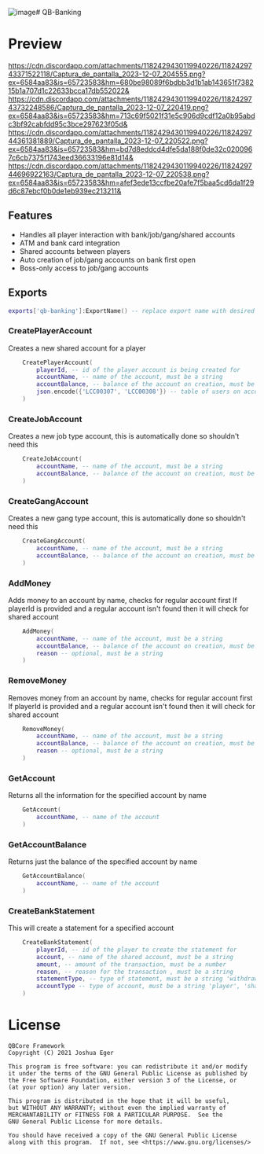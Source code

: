 ![image](https://github.com/SMX144/qb-banking/assets/137075524/a635dc14-0171-42cc-8a88-3767aa110807)# QB-Banking


# Preview
https://cdn.discordapp.com/attachments/1182429430119940226/1182429743371522118/Captura_de_pantalla_2023-12-07_204555.png?ex=6584aa83&is=65723583&hm=680be98089f6bdbb3d1b1ab143651f738215b1a707d1c22633bcca17db552022&
https://cdn.discordapp.com/attachments/1182429430119940226/1182429743732248586/Captura_de_pantalla_2023-12-07_220419.png?ex=6584aa83&is=65723583&hm=713c69f5021f31e5c906d9cdf12a0b95abdc3bf92cabfdd95c3bce297623f05d&
https://cdn.discordapp.com/attachments/1182429430119940226/1182429744361381889/Captura_de_pantalla_2023-12-07_220522.png?ex=6584aa83&is=65723583&hm=bd7d8eddcd4dfe5da188f0de32c0200967c6cb7375f1743eed36633196e81d14&
https://cdn.discordapp.com/attachments/1182429430119940226/1182429744696922163/Captura_de_pantalla_2023-12-07_220538.png?ex=6584aa83&is=65723583&hm=afef3ede13ccfbe20afe7f5baa5cd6da1f29d6c87ebcf0b0de1eb939ec213211&
## Features
- Handles all player interaction with bank/job/gang/shared accounts
- ATM and bank card integration
- Shared accounts between players
- Auto creation of job/gang accounts on bank first open
- Boss-only access to job/gang accounts

## Exports
```lua
exports['qb-banking']:ExportName() -- replace export name with desired from below and needed arguments
```

### CreatePlayerAccount

Creates a new shared account for a player

```lua
    CreatePlayerAccount(
        playerId, -- id of the player account is being created for
        accountName, -- name of the account, must be a string
        accountBalance, -- balance of the account on creation, must be a number
        json.encode({'LCC00307', 'LCC00308'}) -- table of users on account by citizenid
    )
```
### CreateJobAccount

Creates a new job type account, this is automatically done so shouldn't need this

```lua
    CreateJobAccount(
        accountName, -- name of the account, must be a string
        accountBalance, -- balance of the account on creation, must be a number
    )
```
### CreateGangAccount

Creates a new gang type account, this is automatically done so shouldn't need this

```lua
    CreateGangAccount(
        accountName, -- name of the account, must be a string
        accountBalance, -- balance of the account on creation, must be a number
    )
```
### AddMoney

Adds money to an account by name, checks for regular account first
If playerId is provided and a regular account isn't found then it will check for shared account

```lua
    AddMoney(
        accountName, -- name of the account, must be a string
        accountBalance, -- balance of the account on creation, must be a number
        reason -- optional, must be a string
    )
```
### RemoveMoney

Removes money from an account by name, checks for regular account first
If playerId is provided and a regular account isn't found then it will check for shared account

```lua
    RemoveMoney(
        accountName, -- name of the account, must be a string
        accountBalance, -- balance of the account on creation, must be a number
        reason -- optional, must be a string
    )
```
### GetAccount

Returns all the information for the specified account by name

```lua
    GetAccount(
        accountName, -- name of the account
    )
```
### GetAccountBalance

Returns just the balance of the specified account by name

```lua
    GetAccountBalance(
        accountName, -- name of the account
    )
```
### CreateBankStatement

This will create a statement for a specified account

```lua
    CreateBankStatement(
        playerId, -- id of the player to create the statement for
        account, -- name of the shared account, must be a string
        amount, -- amount of the transaction, must be a number
        reason, -- reason for the transaction , must be a string
        statementType, -- type of statement, must be a string 'withdraw' or 'deposit'
        accountType -- type of account, must be a string 'player', 'shared', 'job', 'gang'
    )
```

# License

    QBCore Framework
    Copyright (C) 2021 Joshua Eger

    This program is free software: you can redistribute it and/or modify
    it under the terms of the GNU General Public License as published by
    the Free Software Foundation, either version 3 of the License, or
    (at your option) any later version.

    This program is distributed in the hope that it will be useful,
    but WITHOUT ANY WARRANTY; without even the implied warranty of
    MERCHANTABILITY or FITNESS FOR A PARTICULAR PURPOSE.  See the
    GNU General Public License for more details.

    You should have received a copy of the GNU General Public License
    along with this program.  If not, see <https://www.gnu.org/licenses/>
